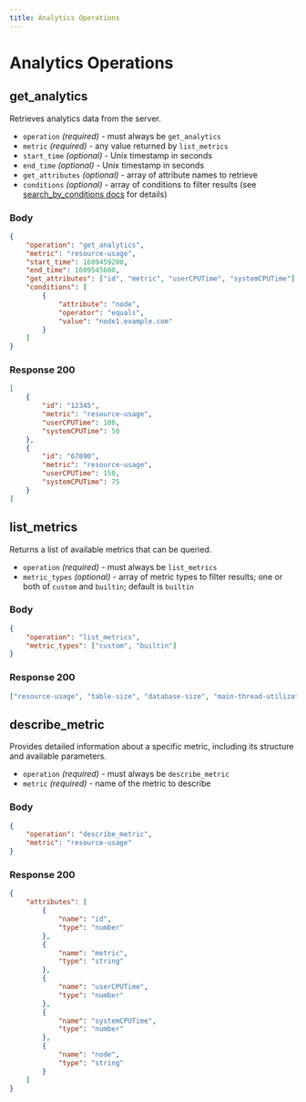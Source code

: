 ```yaml
---
title: Analytics Operations
---
```


# Analytics Operations

## get_analytics

Retrieves analytics data from the server.

- `operation` _(required)_ - must always be `get_analytics`
- `metric` _(required)_ - any value returned by `list_metrics`
- `start_time` _(optional)_ - Unix timestamp in seconds
- `end_time` _(optional)_ - Unix timestamp in seconds
- `get_attributes` _(optional)_ - array of attribute names to retrieve
- `conditions` _(optional)_ - array of conditions to filter results (see [search_by_conditions docs](./nosql-operations) for details)

### Body

```json
{
	"operation": "get_analytics",
	"metric": "resource-usage",
	"start_time": 1609459200,
	"end_time": 1609545600,
	"get_attributes": ["id", "metric", "userCPUTime", "systemCPUTime"],
	"conditions": [
		{
			"attribute": "node",
			"operator": "equals",
			"value": "node1.example.com"
		}
	]
}
```

### Response 200

```json
[
	{
		"id": "12345",
		"metric": "resource-usage",
		"userCPUTime": 100,
		"systemCPUTime": 50
	},
	{
		"id": "67890",
		"metric": "resource-usage",
		"userCPUTime": 150,
		"systemCPUTime": 75
	}
]
```

## list_metrics

Returns a list of available metrics that can be queried.

- `operation` _(required)_ - must always be `list_metrics`
- `metric_types` _(optional)_ - array of metric types to filter results; one or both of `custom` and `builtin`; default is `builtin`

### Body

```json
{
	"operation": "list_metrics",
	"metric_types": ["custom", "builtin"]
}
```

### Response 200

```json
["resource-usage", "table-size", "database-size", "main-thread-utilization", "utilization", "storage-volume"]
```

## describe_metric

Provides detailed information about a specific metric, including its structure and available parameters.

- `operation` _(required)_ - must always be `describe_metric`
- `metric` _(required)_ - name of the metric to describe

### Body

```json
{
	"operation": "describe_metric",
	"metric": "resource-usage"
}
```

### Response 200

```json
{
	"attributes": [
		{
			"name": "id",
			"type": "number"
		},
		{
			"name": "metric",
			"type": "string"
		},
		{
			"name": "userCPUTime",
			"type": "number"
		},
		{
			"name": "systemCPUTime",
			"type": "number"
		},
		{
			"name": "node",
			"type": "string"
		}
	]
}
```
